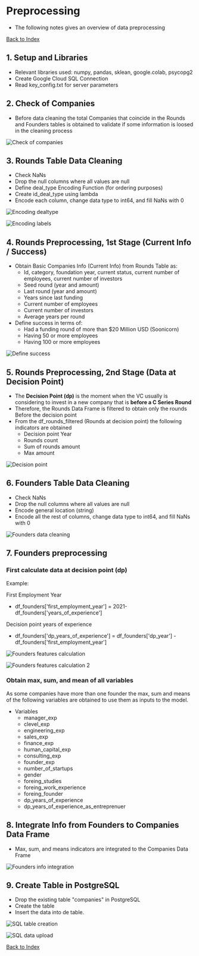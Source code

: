 
# Preprocessing

- The following notes gives an overview of data preprocessing

[Back to Index](README.md#index)

## 1. Setup and Libraries

- Relevant libraries used: numpy, pandas, sklean, google.colab, psycopg2
- Create Google Cloud SQL Connection
- Read key_config.txt for server parameters

## 2. Check of Companies

- Before data cleaning the total Companies that coincide in the Rounds and Founders tables is obtained to validate if some information is loosed in the cleaning process

![Check of companies](./Resources/images/preprocessing/01_Check_of_companies.png)

## 3. Rounds Table Data Cleaning

- Check NaNs
- Drop the null columns where all values are null
- Define deal_type Encoding Function (for ordering purposes)
- Create id_deal_type using lambda
- Encode each column, change data type to int64, and fill NaNs with 0

![Encoding dealtype](./Resources/images/preprocessing/02_fnc_encoding_dealtype.png)

![Encoding labels](./Resources/images/preprocessing/03_Encoding_labels.png)

## 4. Rounds Preprocessing, 1st Stage (Current Info / Success)

- Obtain Basic Companies Info (Current Info) from Rounds Table as:
  - Id, category, foundation year, current status, current number of employees, current number of investors
  - Seed round (year and amount)
  - Last round (year and amount)
  - Years since last funding
  - Current number of employees
  - Current number of investors
  - Average years per round
- Define success in terms of:
  - Had a funding round of more than $20 Million USD (Soonicorn)
  - Having 50 or more employees
  - Having 100 or more employees

![Define success](./Resources/images/preprocessing/04_Define_success.png)

## 5. Rounds Preprocessing, 2nd Stage (Data at Decision Point)

- The **Decision Point (dp)** is the moment when the VC usually is considering to invest in a new company that is **before a C Series Round**
- Therefore, the Rounds Data Frame is filtered to obtain only the rounds Before the decision point
- From the df_rounds_filtered (Rounds at decision point) the following indicators are obtained
  - Decision point Year
  - Rounds count
  - Sum of rounds amount
  - Max amount

![Decision point](./Resources/images/preprocessing/05_Decision_point.png)

## 6. Founders Table Data Cleaning

- Check NaNs
- Drop the null columns where all values are null
- Encode general location (string)
- Encode all the rest of columns, change data type to int64, and fill NaNs with 0

![Founders data cleaning](./Resources/images/preprocessing/06_Founders_data_cleaning.png)

## 7. Founders preprocessing

### First calculate data at decision point (dp)

Example:

First Employment Year

- df_founders['first_employment_year'] = 2021-df_founders['years_of_experience']

Decision point years of experience

- df_founders['dp_years_of_experience'] = df_founders['dp_year'] - df_founders['first_employment_year']

![Founders features calculation](./Resources/images/preprocessing/07_Founders_features_calculation.png)

![Founders features calculation 2](./Resources/images/preprocessing/07_Founders_features_calculation2.png)

### Obtain max, sum, and mean of all variables

As some companies have more than one founder the max, sum and means of the following variables are obtained to use them as inputs to the model.

- Variables
  - manager_exp
  - clevel_exp
  - engineering_exp
  - sales_exp
  - finance_exp
  - human_capital_exp
  - consulting_exp
  - founder_exp
  - number_of_startups
  - gender
  - foreing_studies
  - foreing_work_experience
  - foreing_founder
  - dp_years_of_experience
  - dp_years_of_experience_as_entreprenuer

## 8. Integrate Info from Founders to Companies Data Frame

- Max, sum, and means indicators are integrated to the Companies Data Frame

![Founders info integration](./Resources/images/preprocessing/08_Founders_info_integration.png)

## 9. Create Table in PostgreSQL

- Drop the existing table "companies" in PostgreSQL
- Create the table
- Insert the data into de table.

![SQL table creation](./Resources/images/preprocessing/09_SQL_table_creation.png)

![SQL data upload](./Resources/images/preprocessing/10_SQL_data_upload.png)

[Back to Index](README.md#index)
